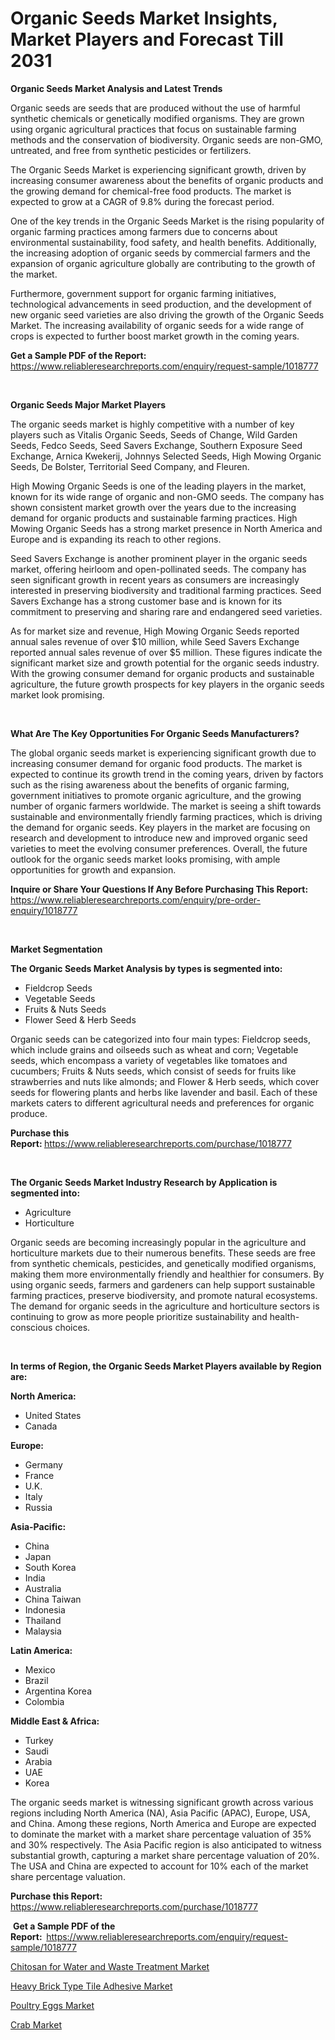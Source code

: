 <p><h1>Organic Seeds Market Insights, Market Players and Forecast Till 2031</h1></p><p><strong>Organic Seeds Market Analysis and Latest Trends</strong></p>
<p><p>Organic seeds are seeds that are produced without the use of harmful synthetic chemicals or genetically modified organisms. They are grown using organic agricultural practices that focus on sustainable farming methods and the conservation of biodiversity. Organic seeds are non-GMO, untreated, and free from synthetic pesticides or fertilizers.</p><p>The Organic Seeds Market is experiencing significant growth, driven by increasing consumer awareness about the benefits of organic products and the growing demand for chemical-free food products. The market is expected to grow at a CAGR of 9.8% during the forecast period.</p><p>One of the key trends in the Organic Seeds Market is the rising popularity of organic farming practices among farmers due to concerns about environmental sustainability, food safety, and health benefits. Additionally, the increasing adoption of organic seeds by commercial farmers and the expansion of organic agriculture globally are contributing to the growth of the market.</p><p>Furthermore, government support for organic farming initiatives, technological advancements in seed production, and the development of new organic seed varieties are also driving the growth of the Organic Seeds Market. The increasing availability of organic seeds for a wide range of crops is expected to further boost market growth in the coming years.</p></p>
<p><strong>Get a Sample PDF of the Report:&nbsp;</strong> <a href="https://www.reliableresearchreports.com/enquiry/request-sample/1018777">https://www.reliableresearchreports.com/enquiry/request-sample/1018777</a></p>
<p>&nbsp;</p>
<p><strong>Organic Seeds Major Market Players</strong></p>
<p><p>The organic seeds market is highly competitive with a number of key players such as Vitalis Organic Seeds, Seeds of Change, Wild Garden Seeds, Fedco Seeds, Seed Savers Exchange, Southern Exposure Seed Exchange, Arnica Kwekerij, Johnnys Selected Seeds, High Mowing Organic Seeds, De Bolster, Territorial Seed Company, and Fleuren.</p><p>High Mowing Organic Seeds is one of the leading players in the market, known for its wide range of organic and non-GMO seeds. The company has shown consistent market growth over the years due to the increasing demand for organic products and sustainable farming practices. High Mowing Organic Seeds has a strong market presence in North America and Europe and is expanding its reach to other regions.</p><p>Seed Savers Exchange is another prominent player in the organic seeds market, offering heirloom and open-pollinated seeds. The company has seen significant growth in recent years as consumers are increasingly interested in preserving biodiversity and traditional farming practices. Seed Savers Exchange has a strong customer base and is known for its commitment to preserving and sharing rare and endangered seed varieties.</p><p>As for market size and revenue, High Mowing Organic Seeds reported annual sales revenue of over $10 million, while Seed Savers Exchange reported annual sales revenue of over $5 million. These figures indicate the significant market size and growth potential for the organic seeds industry. With the growing consumer demand for organic products and sustainable agriculture, the future growth prospects for key players in the organic seeds market look promising.</p></p>
<p>&nbsp;</p>
<p><strong>What Are The Key Opportunities For Organic Seeds Manufacturers?</strong></p>
<p><p>The global organic seeds market is experiencing significant growth due to increasing consumer demand for organic food products. The market is expected to continue its growth trend in the coming years, driven by factors such as the rising awareness about the benefits of organic farming, government initiatives to promote organic agriculture, and the growing number of organic farmers worldwide. The market is seeing a shift towards sustainable and environmentally friendly farming practices, which is driving the demand for organic seeds. Key players in the market are focusing on research and development to introduce new and improved organic seed varieties to meet the evolving consumer preferences. Overall, the future outlook for the organic seeds market looks promising, with ample opportunities for growth and expansion.</p></p>
<p><strong>Inquire or Share Your Questions If Any Before Purchasing This Report:</strong> <a href="https://www.reliableresearchreports.com/enquiry/pre-order-enquiry/1018777">https://www.reliableresearchreports.com/enquiry/pre-order-enquiry/1018777</a></p>
<p>&nbsp;</p>
<p><strong>Market Segmentation</strong></p>
<p><strong>The Organic Seeds Market Analysis by types is segmented into:</strong></p>
<p><ul><li>Fieldcrop Seeds</li><li>Vegetable Seeds</li><li>Fruits & Nuts Seeds</li><li>Flower Seed & Herb Seeds</li></ul></p>
<p><p>Organic seeds can be categorized into four main types: Fieldcrop seeds, which include grains and oilseeds such as wheat and corn; Vegetable seeds, which encompass a variety of vegetables like tomatoes and cucumbers; Fruits & Nuts seeds, which consist of seeds for fruits like strawberries and nuts like almonds; and Flower & Herb seeds, which cover seeds for flowering plants and herbs like lavender and basil. Each of these markets caters to different agricultural needs and preferences for organic produce.</p></p>
<p><strong>Purchase this Report:&nbsp;</strong><a href="https://www.reliableresearchreports.com/purchase/1018777">https://www.reliableresearchreports.com/purchase/1018777</a></p>
<p>&nbsp;</p>
<p><strong>The Organic Seeds Market Industry Research by Application is segmented into:</strong></p>
<p><ul><li>Agriculture</li><li>Horticulture</li></ul></p>
<p><p>Organic seeds are becoming increasingly popular in the agriculture and horticulture markets due to their numerous benefits. These seeds are free from synthetic chemicals, pesticides, and genetically modified organisms, making them more environmentally friendly and healthier for consumers. By using organic seeds, farmers and gardeners can help support sustainable farming practices, preserve biodiversity, and promote natural ecosystems. The demand for organic seeds in the agriculture and horticulture sectors is continuing to grow as more people prioritize sustainability and health-conscious choices.</p></p>
<p>&nbsp;</p>
<p><strong>In terms of Region, the Organic Seeds Market Players available by Region are:</strong></p>
<p>
    <p> <strong> North America: </strong>
        <ul>
            <li>United States</li>
            <li>Canada</li>
        </ul>
        </p> 
    <p> <strong> Europe: </strong>
        <ul>
            <li>Germany</li>
            <li>France</li>
            <li>U.K.</li>
            <li>Italy</li>
            <li>Russia</li>
        </ul>
        </p> 
    <p> <strong> Asia-Pacific: </strong>
        <ul>
            <li>China</li>
            <li>Japan</li>
            <li>South Korea</li>
            <li>India</li>
            <li>Australia</li>
            <li>China Taiwan</li>
            <li>Indonesia</li>
            <li>Thailand</li>
            <li>Malaysia</li>
        </ul>
        </p> 
    <p> <strong> Latin America: </strong>
        <ul>
            <li>Mexico</li>
            <li>Brazil</li>
            <li>Argentina Korea</li>
            <li>Colombia</li>
        </ul>
        </p> 
    <p> <strong> Middle East & Africa: </strong>
        <ul>
            <li>Turkey</li>
            <li>Saudi</li>
            <li>Arabia</li>
            <li>UAE</li>
            <li>Korea</li>
        </ul>
    </p>
    </p>
<p><p>The organic seeds market is witnessing significant growth across various regions including North America (NA), Asia Pacific (APAC), Europe, USA, and China. Among these regions, North America and Europe are expected to dominate the market with a market share percentage valuation of 35% and 30% respectively. The Asia Pacific region is also anticipated to witness substantial growth, capturing a market share percentage valuation of 20%. The USA and China are expected to account for 10% each of the market share percentage valuation.</p></p>
<p><strong>Purchase this Report: </strong><a href="https://www.reliableresearchreports.com/purchase/1018777">https://www.reliableresearchreports.com/purchase/1018777</a></p>
<p>&nbsp;<strong>Get a Sample PDF of the Report:&nbsp;&nbsp;</strong><a href="https://www.reliableresearchreports.com/enquiry/request-sample/1018777">https://www.reliableresearchreports.com/enquiry/request-sample/1018777</a></p>
<p><strong></strong></p>
<p><p><a href="https://issuu.com/reportprime-2/docs/chitosan-for-water-and-waste-treatment-market-size">Chitosan for Water and Waste Treatment Market</a></p><p><a href="https://issuu.com/reportprime-2/docs/heavy-brick-type-tile-adhesive-market-size-2030.pp">Heavy Brick Type Tile Adhesive Market</a></p><p><a href="https://github.com/guneycigdem35/Market-Research-Report-List-2/blob/main/poultry-eggs-market.md">Poultry Eggs Market</a></p><p><a href="https://github.com/biheemgalvinlouises6hokrh3h/Market-Research-Report-List-1/blob/main/crab-market.md">Crab Market</a></p></p>